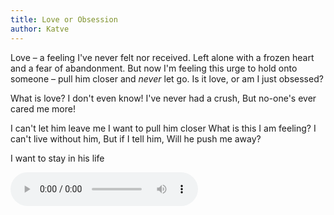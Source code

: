 ```yaml
---
title: Love or Obsession
author: Katve
---
```

Love – a feeling I've never felt nor received.
Left alone with a frozen heart and a fear of abandonment.
But now I'm feeling this urge to hold onto someone – pull him closer and *never* let go.
Is it love, or am I just obsessed?

What is love? I don't even know!
I've never had a crush,
But no-one's ever cared me more!

I can't let him leave me
I want to pull him closer
What is this I am feeling?
I can't live without him,
But if I tell him,
Will he push me away?

I want to stay in his life

<audio controls src="/wip/audio/love_or_obsession.mp3"></audio>
